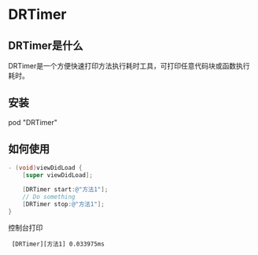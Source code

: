 # DRTimer

## DRTimer是什么
DRTimer是一个方便快速打印方法执行耗时工具，可打印任意代码块或函数执行耗时。
## 安装
pod "DRTimer"
## 如何使用
```objectivec
- (void)viewDidLoad {
    [super viewDidLoad];
    
    [DRTimer start:@"方法1"];
    // Do something
    [DRTimer stop:@"方法1"];
}
```
控制台打印

```
 [DRTimer][方法1] 0.033975ms
```